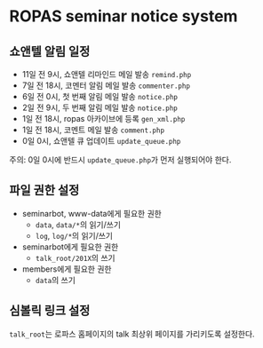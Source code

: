 # ROPAS seminar notice system

## 쇼앤텔 알림 일정

* 11일 전 9시, 쇼앤텔 리마인드 메일 발송 `remind.php`
* 7일 전 18시, 코멘터 알림 메일 발송 `commenter.php`
* 6일 전 0시, 첫 번째 알림 메일 발송 `notice.php`
* 2일 전 9시, 두 번째 알림 메일 발송 `notice.php`
* 1일 전 18시, ropas 아카이브에 등록 `gen_xml.php`
* 1일 전 18시, 코멘트 메일 발송 `comment.php`
* 0일 0시, 쇼앤텔 큐 업데이트 `update_queue.php`

주의: 0일 0시에 반드시 `update_queue.php`가 먼저 실행되어야 한다.

## 파일 권한 설정

* seminarbot, www-data에게 필요한 권한
    * `data`, `data/*`의 읽기/쓰기
    * `log`, `log/*`의 읽기/쓰기
* seminarbot에게 필요한 권한
    * `talk_root/201X`의 쓰기
* members에게 필요한 권한
    * `data`의 쓰기

## 심볼릭 링크 설정

`talk_root`는 로파스 홈페이지의 talk 최상위 페이지를 가리키도록
설정한다.
